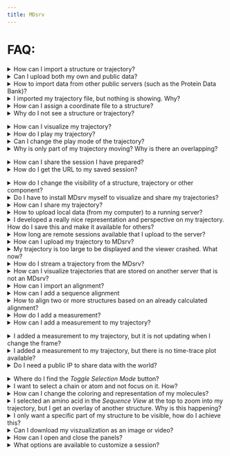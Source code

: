```yaml
---
title: MDsrv
---
```


# FAQ:

<div class='faq'>

<a name='faq-import'></a>
<details>
    <summary>How can I import a structure or trajectory?</summary>
<p><div markdown="1">
You can find a detailed description on how to import structures and trajectories, inluding a video, in the tutorial section under 
- <a href="tutorial.html#tutorial-import-structure">Importing a structure</a>
- <a href="tutorial.html#tutorial-import-trajectory">Importing a trajectory</a>.
</div></p></details>

<details>
    <summary>Can I upload both my own and public data?</summary>
<p><div markdown="1">
Yes, you can upload your own and public data. Check out the tutorial on
- <a href="tutorial.html#tutorial-import-structure">Importing a structure</a>
- <a href="tutorial.html#tutorial-import-trajectory">Importing a trajectory</a>.
</div></p></details>

<details>
    <summary>How to import data from other public servers (such as the Protein Data Bank)?</summary>
<p><div markdown="1">
It is possible to directly import data from public data bases like the PDB. Just follow the tutorial on <a href="tutorial.html#tutorial-import-structure">Importing a structure</a>.
</div></p></details>

<details>
    <summary>I imported my trajectory file, but nothing is showing. Why?</summary>
<p><div markdown="1">
Is is not possible to visualize your coordinate file if you imported it via the _Open Local Files_ or _Open Remote File_ menu.

You will need to import your trajectory using the _Load Trajectory_ Menu in the _Home_ panel on the left side. Just follow the tutorial on <a href="tutorial.html#tutorial-import-trajectory">Importing a trajectory</a>.
</div></p></details>

<details>
    <summary>How can I assign a coordinate file to a structure?</summary>
<p><div markdown="1">
You will need to import your trajectory using the _Load Trajectory_ Menu in the _Home_ panel on the left side. Just follow the tutorial on <a href="tutorial.html#tutorial-import-trajectory">Importing a trajectory</a>.
</div></p></details>

<details>
    <summary>Why do I not see a structure or trajectory?</summary>
<p><div markdown="1">
If you do not see a structure or trajectory after you imported it, there may have been an error during the importing process. Check the _Log_ at the bottom to identify possible errors.

If you imported a coordinate file of a trajectory, it will not be possible to visualize it. You need to use the _Load Trajectory_ menu to vizualize your trajectory. Follow the steps in the tutorial on <a href="tutorial.html#tutorial-import-trajectory">Importing a trajectory</a>.

If your structure or trajectory was visible before and now it is not, you may need to check the _State Tree_ to see if your structure or trajectory is still available. If you can find your structure or trajectory, check the _visibility toggle_ (eye icon) and turn it on if necessary. If your structure or trajectory is no longer available, you will need to import it again.
</div></p></details>

<a name='faq-vis-traj'></a>
<details>
    <summary>How can I visualize my trajectory?</summary>
<p><div markdown="1">
To visualize your trajectory follow the steps in the tutorials:
- <a href="tutorial.html#tutorial-import-trajectory">Importing a trajectory</a>
- <a href="tutorial.html#tutorial-stream-trajectory">Stream a trajectory from the MDsrv</a>
- <a href="tutorial.html#tutorial-play-trajectory">Play trajectory</a>
</div></p></details>

<details>
    <summary>How do I play my trajectory?</summary>
<p><div markdown="1">
You can find a detailed description on how to play a trajectory, inluding a video, in the tutorial section under <a href="tutorial.html#tutorial-play-trajectory">Play trajectory</a>.
</div></p></details>

<details>
    <summary>Can I change the play mode of the trajectory?</summary>
<p><div markdown="1">

Yes you can. After importing and assigning you trajectory, the _Select Animation_ button will appear.

<center><img src='images/animation_mode_1.png'></center>

1. Select the button to open an additional menu for changing the plan mode of the trajectory.
<center><img src='images/animation_mode_2.png'></center>
2. Select _Start_ to play the trajectory.
</div></p></details>

<details>
    <summary>Why is only part of my trajectory moving? Why is there an overlapping?</summary>
<p><div markdown="1">
You propbably imported your trajectory via the _Match Trajectory Stream_ menu to stream your trajectory from the MDsrv. The overlapping occurs, because the static structure is still visible. You need to clean up your visualization. Open the _State Tree_ on the left and turn off the visibility for your static structure to which you assigned the trajectory stream.

For a more detailed description on how to clean up the visulation after you assigned a trajectory for streaming to a structure, you can check out the tutorial on <a href="tutorial.html#tutorial-stream-trajectory">Stream a trajectory from the MDsrv</a>.
You can also look at the FAQ: <a href="tutorial.html#faq-visibility">How do I change the visibility of a structure, trajectory or other component?</a>.
</div></p></details>

<a name='faq-share-session'></a>
<details>
    <summary>How can I share the session I have prepared?</summary>
<p><div markdown="1">
You can share your session in two ways. A detailed description on how to share a session, inluding a video, can be found in the tutorial section under <a href="tutorial.html#tutorial-share-session">Sharing a session</a>.
</div></p></details>

<details>
    <summary>How do I get the URL to my saved session?</summary>
<p><div markdown="1">
After you saved your session to the MDsrv, you have to right-click on your session in the session list. A new tab will open with the URL you want to share.

For a more detailed description on how to save a session to the MDsrv and obtain the URL for sharing your session, you can check out the tutorial on <a href="tutorial.html#tutorial-share-session">Sharing a session</a>.
</div></p></details>

<a name='faq-visilibity'></a>
<details>
    <summary>How do I change the visibility of a structure, trajectory or other component?</summary>
<p><div markdown="1">
Each component in the _State Tree_ in the left panel has a visibility toggle. By selecting this button, you can turn on or off he visibility for this component.
<center><img src='images/visibility.png'></center>
</div></p></details>

<details>
    <summary>Do I have to install MDsrv myself to visualize and share my trajectories?</summary>
<p><div markdown="1">
No, you can use our server to visualize and share your trajectories. You can find different Tutorials on how to import and share structures and trajectories on the <a href="tutorial.html">Tutorial</a> page.
</div></p></details>

<details>
    <summary>How can I share my trajectory?</summary>
<p><div markdown="1">
You can share your trajectory by sharing your session. Check out the Tutorial <a href="tutorial.html#tutorial-share-session">Sharing a session</a>.
</div></p></details>

<details>
    <summary>How to upload local data (from my computer) to a running server?</summary>
<p><div markdown="1">
To upload the data you have locally stored on your computer you first have to import the data into the client and prepare a session to your desires. Then you can store this session on a running server by following the steps in the tutorial on <a href="tutorial.html#tutorial-share-session">Sharing a session</a>.

If you want to upload a trajectory to the MDsrv, because it is too large to vizualize without the client crashing, you can upload the trajectory to the MDsrv by following the steps in the tutorial <a href="tutorial.html#tutorial-upload-trajectory">Upload a trajectory to the MDsrv</a>.
</div></p></details>

<details>
    <summary>I developed a really nice representation and perspective on my trajectory. How do I save this and make it available for others?</summary>
<p><div markdown="1">
Check out the FAQ: <a href="#faq-share-session">How can I share the session I have prepared?</a>
</div></p></details>

<details>
    <summary>How long are remote sessions available that I upload to the server?</summary>
<p><div markdown="1">
After a session is uploaded to the MDsrv, any user can delete the session by selecting the _Bin_ button on the right side of the session in the _Remote Session_ menu. 
Currently, there is no time limit on how long your session will be available on our MDsrv as long as it is not deleted by another user. This may change in the future.
</div></p></details>

<details>
    <summary>How can I upload my trajectory to MDsrv?</summary>
<p><div markdown="1">
You can upload a trajectory to the MDsrv for streaming. Note that the trajectory must be publicly available on a server. Follow the steps in the tutorial <a href="tutorial.html#tutorial-upload-trajectory">Upload a trajectory to the MDsrv</a>.
</div></p></details>

<details>
    <summary>My trajectory is too large to be displayed and the viewer crashed. What now?</summary>
<p><div markdown="1">
To visualize and share large trajectories, you either need to set up your own server or upload the trajectory to our MDsrv.

To set up your own MDsrv, check out the <a href="install.html">Install</a> page.

To upload the trajectory to our server, check out the tutorial <a href="tutorial.html#tutorial-upload-trajectory">Upload a trajectory to the MDsrv</a>.
</div></p></details>

<details>
    <summary>How do I stream a trajectory from the MDsrv?</summary>
<p><div markdown="1">
You can find a detailed description on how to stream a trajectory from the MDsrv, inluding a video, in the tutorial section under <a href="tutorial.html#tutorial-stream-trajectory">Stream a trajectory from the MDsrv</a>.
</div></p></details>

<details>
    <summary>How can I visualize trajectories that are stored on another server that is not an MDsrv?</summary>
<p><div markdown="1">
You can import this trajectory using its URL. Follow the steps in the tutorial on <a href="tutorial.html#tutorial-import-trajectory">Importing a trajectory</a>.

If the trajectory is too large to vizualize it this way, you can upload it to our MDsrv by follow the steps in the tutorial <a href="tutorial.html#tutorial-upload-trajectory">Upload a trajectory to the MDsrv</a>.

You can also set up your own MDsrv to stream the trajectory. Check out the <a href="install.html">Installation</a> page.
</div></p></details>

<details>
    <summary>How can I import an alignment?</summary>
<p><div markdown="1">
Import the Clustal file (_.aln_) using the _Open Local Files_ menu in the _Home_ panel on the left-hand side. 

To match the alignemnt to structures, check out the tutorial on <a href="tutorial.html#tutorial-alignment">Superpose structures based on a sequence alignment</a>.
</div></p></details>

<details>
    <summary>How can I add a sequence alignment</summary>
<p><div markdown="1">
You can find a detailed description on how to add a sequence alinment, inluding a video, in the tutorial section under <a href="tutorial.html#tutorial-alignment">Superpose structures based on a sequence alignment</a>.
</div></p></details>

<details>
    <summary>How to align two or more structures based on an already calculated alignment?</summary>
<p><div markdown="1">
You can find a detailed description on how to align two or more structures based on an already calculated alignment, inluding a video, in the tutorial section under <a href="tutorial.html#tutorial-alignment">Superpose structures based on a sequence alignment</a>.
</div></p></details>

<details>
    <summary>How do I add a measurement?</summary>
<p><div markdown="1">
You can find a detailed description on how to add a measurement, inluding a video, in the tutorial section under <a href="tutorial.html#tutorial-measurement">Add a time-trace plot of a measurement for a trajectory</a>. The first part of the tutorial describes how a measurement is added. 
</div></p></details>

<details>
    <summary>How can I add a measurement to my trajectory?</summary>
<p><div markdown="1">
You can find a detailed description on how to add a measurement to a trajectory, inluding a video, in the tutorial section under <a href="tutorial.html#tutorial-measurement">Superpose structures based on a sequence alignment</a>. The first part covers the adding of a measurement to the trajectory.
</div></p></details>

<a name='faq_measurement_fix'></a>
<details>
    <summary>I added a measurement to my trajectory, but it is not updating when I change the frame?</summary>
<p><div markdown="1">
If you imported your trajectory via the _Load Trajectory_ menu, this should not happen.

If you imported your trajectory correctly using the _Match Trajectory Stream_ feature, you may not have cleaned up your visualization and added the measurement to your static structure to which you assigned the trajectory stream.

If you have cleaned up the visualization and this still occurs, you probably selected the structures for your measurement using the _Sequence View_ at the top. Even if you have cleaned up the visualization, the _Sequence View_ still contains all the sequences from the static structure, and you probably added the measurement to it. To change the sequences in the _Sequence View_ to your trajectory, select the drop-down menu to the right of _Sequence of_. The tricky part is that they both have the same name. Once you have selected your trajectory in the _Sequence View_, make sure that the visibility of your static structure is turned off. Then hover over the sequence in the _Sequence View_ and check to see if the corresponding residues are highlighted in the displayed trajectory. If so, then the sequences in the _Sequence View_ are from your trajectory. Now you can add the measurement again.

<!-- <center>
    <figure class='video_container'>
        <video width='75%' controls='true' allowfullscreen='true' poster='./videos/poster/measurement_fix.png'>
            <source src='./videos/measurement_fix.mp4' type='video/mp4'>
        </video>
    </figure>
</center> -->
</div></p></details>

<details>
    <summary>I added a measurement to my trajectory, but there is no time-trace plot available?</summary>
<p><div markdown="1">
If you imported your trajectory via the _Load Trajectory_ menu, this should not happen.

If you imported your trajectory correctly using the _Match Trajectory Stream_ menu, you may not have cleaned up your visualization and added the measurement to your static structure to which you assigned the trajectory stream to.

To fix your problem, check out the steps in FAQ: <a href="#faq_measurement_fix">I added a measurement to my trajectory, but it is not updating when I change the frame?</a>
</div></p></details>

<details>
    <summary>Do I need a public IP to share data with the world?</summary>
<p><div markdown="1">
To make your server globally visible you need a public IP. Otherwise it is only visible to devices within your local network.
</div></p></details>

<a name='faq_selection_mode_button'></a>
<details>
    <summary>Where do I find the <i>Toggle Selection Mode</i> button?</summary>
<p><div markdown="1">
<center><img src='images/toggle_selection_mode_2.png'></center>
</div></p></details>

<details>
    <summary>I want to select a chain or atom and not focus on it. How?</summary>
<p><div markdown="1">

If you are trying to select a structures, but he camera is always focusing on it, you forgot to toggle the _Selction Mode_. To active the _Selection Mode_, click the _Toggle Selection Mode_ button (check out the FAQ on <a href="#faq_selection_mode_button">Where do I find the <i>Toggle Selection Mode</i> button?</a>). The _Selection Mode_ is active as long as the _Selection Mode Menu_ is visible at the top of the white canvas. 
<center><img src='images/selection_menu.png'></center>
</div></p></details>

<details>
    <summary>How can I change the coloring and representation of my molecules?</summary>
<p><div markdown="1">
There are multiple ways to change the coloring of the representation of your molecules.
You can descide between changing the color of a whole component or just a selection you made.

- To change the color of a whole component:
    1. Open the _Components_ menu in the _Structure Tools_ panel on the right side. 
    2. There you will find a list of all components in the scene. 
    <center><img src='images/components_coloring_1.png'></center>
    3. Select the _Options_ button for the component you want to color (button with three dots). A submenu will appear. 
    <center><img src='images/components_coloring_2.png'></center>
    <center><img src='images/components_coloring_3.png'></center>
    4. Select _Set Coloring_ and choose the coloring of your liking. 
    <center><img src='images/components_coloring_4.png'></center>

- If you only want to change the color of a single part of one Model:
    1. Open the _State Tree_ panel on the left side.
    2. Find the representation you want to change the coloring for. 
    <center><img src='images/state_tree_coloring_1.png'></center>
    3. Select the repesentation. A sub menu will appear under it. 
    4. Select _Update 3D Representation_ to open another sub menu. 
    <center><img src='images/state_tree_coloring_2.png'></center>
    5. Now you can choose the coloring of your liking. 
    <center><img src='images/state_tree_coloring_3.png'></center>

- It is also possible to change the color of a selection you made:
    1. Select the _Toggle Selection Mode_ button. 
    <center><img src='images/toggle_selection_mode.png'></center>
    2. Select the part of your structure you want to color.
    3. Select the _Apply Theme to Selection_ button. 
    <center><img src='images/apply_theme_to_selection.png'></center>
    4. Choose a color of your liking.
    5. Select the _Apply theme_ button. 
</div></p></details>

<details>
    <summary>I selected an amino acid in the <i>Sequence View</i> at the top to zoom into my trajectory, but I get an overlay of another structure. Why is this happening?</summary>
<p><div markdown="1">
This can happen if you have not selected the correct structure for the _Sequence View_. Select the drop-down menu on the right side of the _Sequence of_ dialog in the _Sequence View_ to change which structure or trajectory is displayed in it. Check that the correct sequence is displayed by hovering the over the residues and check that they are highlighted appropriately in the visible trajectory. If so, you have selected the correct trajectory for the _Sequence View_. Now, if you select the amino acid in the _Sequence View_ again, you should not get an overlay.
</div></p></details>

<details>
    <summary>I only want a specific part of my structure to be visible, how do I achieve this?</summary>
<p><div markdown="1">    

<center>
    <figure class='video_container'>
        <video width='75%' controls='true' allowfullscreen='true' poster='./videos/poster/components.png'>
            <source src='./videos/components.mp4' type='video/mp4'>
        </video>
    </figure>
</center>
</div></p></details>

<details>
    <summary>Can I download my viszualization as an image or video?</summary>
<p><div markdown="1">
If you want to save your scene as an image, preprare the scene as you want to save it. Then select the _Screenshot_ button and select _Download_ to save the image.
<center><img src='images/screenshot.png'></center>

You can also download an animation for your scene.
1. Open the _Structure Tools_ panel on the right side.
2. Open the _Export Animation_ menu.
    - There are multiple animations available:
        - Animate Trajectory
        - Camera Spin
        - Camera Rock
        - State Snapshots
        - Unwind Assembly
        - Spin Structure
    <center><img src='images/export_animation_1.png'></center>

3. Change the options as wanted.
4. Select _Render_.
5. Wait until the scene is rendered.
6. Select _Save Animation_ to download the video. 
    <center><img src='images/export_animation_2.png'></center>

</div></p></details>

<details>
    <summary>How can I open and close the panels?</summary>
<p><div markdown="1">
There are multiple ways to open and close the menu panels.

On the far left side, you can find an overview for all panels:
<center><img src='images/panels_2.png'></center>
- Home 
- State Tree
- Plugin Settings
- Help
- Log
- Extensions
- Structure Tools

On default, all panels are closed except for the _Log_ panel. Selecting the icon for the respective panel opens or closes it. The icon is displayed in white when the panel is open. 

<center><img src='images/panels_4.png' alt='In this example the Home, Log, and Extensions panel is open.'></center>

Additionally, you can close the panels (except the _Log_) by clicking on their headers: 
<center><img src='images/panels_3.png'></center>

You can open the left, _Extensions_, and _Strucure Tools_ panels by clicking on the buttons in the white canvas on their respective sides. 
<center><img src='images/panels_1.png'></center>

</div></p></details>

<details>
    <summary>What options are available to customize a session?</summary>
<p><div markdown="1">
There are several ways you can customize your session:
- Translation and Rotation of structures/trajectories/components
- Adding measurements 
- Coloring structures/trajectories/components
- Turning off the visibility for structures/trajectories/components
- Showing only parts of structures/trajectories/components

For further details on possible customization options, please refert to the dokumentation of Mol*: https://molstar.org/viewer-docs/
</div></p></details>

</div>
